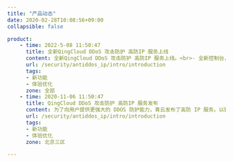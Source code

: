 ```yaml
---
title: "产品动态"
date: 2020-02-28T10:08:56+09:00
collapsible: false

product:
    - time: 2022-5-08 11:50:47
      title: 全新QingCloud DDoS 攻击防护 高防IP 服务上线
      content: 全新QingCloud DDoS 攻击防护 高防IP 服务上线。<br>- 全新控制台，提供更优的用户体验。<br>- 提供 Global 化服务、域名接入及端口接入两种业务接入方式和多维度监控视图。
      url: /security/antiddos_ip/intro/introduction
      tags:
      - 新功能
      - 体验优化
      zone: 全部
    - time: 2020-11-06 11:50:47
      title: QingCloud DDoS 攻击防护 高防IP 服务发布
      content: 为了向用户提供更强大的 DDOS 防护能力，青云发布了高防 IP 服务。以独立的高防机房方案，为青云用户提供海量的带宽资源和 DDos防护能力。
      url: /security/antiddos_ip/intro/introduction
      tags:
      - 新功能
      - 体验优化
      zone: 北京三区

---
```


<!-- 设置上述参数可生成产品动态页  -->
